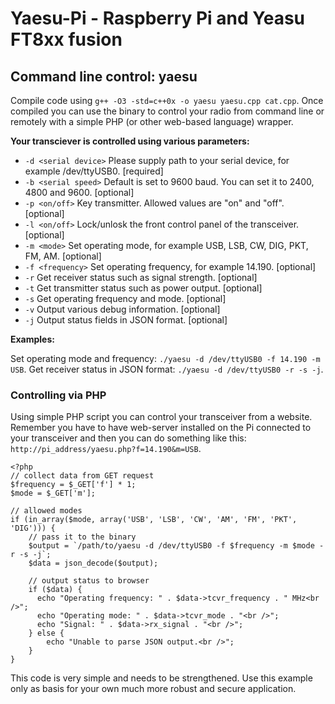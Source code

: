 # Yaesu-Pi - Raspberry Pi and Yeasu FT8xx fusion



## Command line control: yaesu
Compile code using `g++ -O3 -std=c++0x -o yaesu yaesu.cpp cat.cpp`. Once compiled you can use the binary to control your radio from command line or remotely with a simple PHP (or other web-based language) wrapper.

**Your transciever is controlled using various parameters:**

* `-d <serial device>` Please supply path to your serial device, for example /dev/ttyUSB0. [required]
* `-b <serial speed>` Default is set to 9600 baud. You can set it to 2400, 4800 and 9600. [optional]
* `-p <on/off>` Key transmitter. Allowed values are "on" and "off". [optional]
* `-l <on/off>` Lock/unlosk the front control panel of the transceiver. [optional]
* `-m <mode>` Set operating mode, for example USB, LSB, CW, DIG, PKT, FM, AM. [optional]
* `-f <frequency>` Set operating frequency, for example 14.190. [optional]
* `-r` Get receiver status such as signal strength. [optional]
* `-t` Get transmitter status such as power output. [optional]
* `-s` Get operating frequency and mode. [optional]
* `-v` Output various debug information. [optional]
* `-j` Output status fields in JSON format. [optional]

**Examples:**

Set operating mode and frequency: `./yaesu -d /dev/ttyUSB0 -f 14.190 -m USB`. Get receiver status in JSON format: `./yaesu -d /dev/ttyUSB0 -r -s -j`.

### Controlling via PHP
Using simple PHP script you can control your transceiver from a website. Remember you have to have web-server installed on the Pi connected to your transceiver and then you can do something like this: `http://pi_address/yaesu.php?f=14.190&m=USB`.

```
<?php
// collect data from GET request
$frequency = $_GET['f'] * 1;
$mode = $_GET['m'];

// allowed modes
if (in_array($mode, array('USB', 'LSB', 'CW', 'AM', 'FM', 'PKT', 'DIG'))) {
	// pass it to the binary
	$output = `/path/to/yaesu -d /dev/ttyUSB0 -f $frequency -m $mode -r -s -j`;
	$data = json_decode($output);

	// output status to browser
	if ($data) {
	  echo "Operating frequency: " . $data->tcvr_frequency . " MHz<br />";
	  echo "Operating mode: " . $data->tcvr_mode . "<br />";
	  echo "Signal: " . $data->rx_signal . "<br />";
	} else {
		echo "Unable to parse JSON output.<br />";
	}
}
```

This code is very simple and needs to be strengthened. Use this example only as basis for your own much more robust and secure application.
